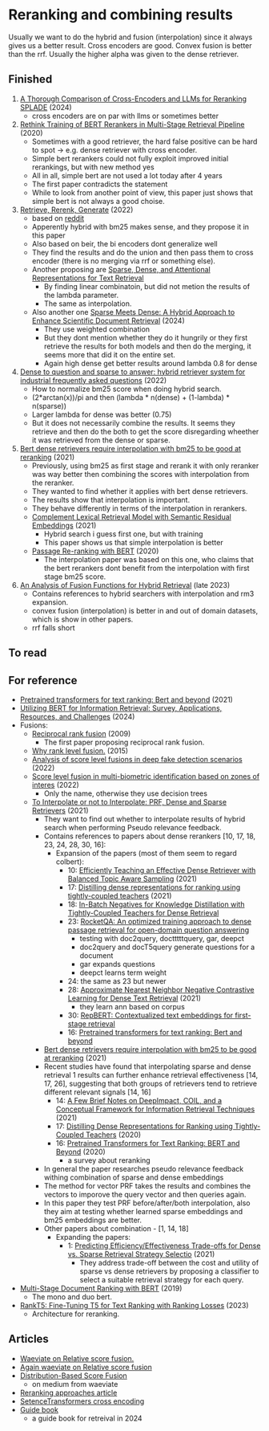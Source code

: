 # Reranking and combining results

Usually we want to do the hybrid and fusion (interpolation) since it always gives us a better result.
Cross encoders are good.
Convex fusion is better than the rrf. Usually the higher alpha was given to the dense retriever.

## Finished

1. [A Thorough Comparison of Cross-Encoders and LLMs for Reranking SPLADE](https://arxiv.org/pdf/2403.10407v1) (2024)
   - cross encoders are on par with llms or sometimes better 
2. [Rethink Training of BERT Rerankers in Multi-Stage Retrieval Pipeline](https://arxiv.org/abs/2101.08751) (2020)
   - Sometimes with a good retriever, the hard false positive can be hard to spot -> e.g. dense retriever with cross encoder.
   - Simple bert rerankers could not fully exploit improved initial rerankings, but with new method yes
   - All in all, simple bert are not used a lot today after 4 years
   - The first paper contradicts the statement
   - While to look from another point of view, this paper just shows that simple bert is not always a good choise.
1.  [Retrieve, Rerenk, Generate](https://arxiv.org/pdf/2207.06300v1) (2022)
      - based on [reddit](https://www.reddit.com/r/MachineLearning/comments/1286n6w/d_multilingual_retrieve_rerank_models/)
      - Apperently hybrid with bm25 makes sense, and they propose it in this paper
      - Also based on beir, the bi encoders dont generalize well
      - They find the results and do the union and then pass them to cross encoder (there is no merging via rrf or something else).
      - Another proposing are [Sparse, Dense, and Attentional Representations for Text Retrieval](https://aclanthology.org/2021.tacl-1.20.pdf) 
        - By finding linear combinatoin, but did not metion the results of the lambda parameter.
        - The same as interpolation.
      - Also another one [Sparse Meets Dense: A Hybrid Approach to Enhance Scientific Document Retrieval](https://arxiv.org/abs/2401.04055) (2024)
        - They use weighted combination
        - But they dont mention whether they do it hungrily or they first retrieve the results for both models and then do the merging, it seems more that did it on the entire set.
        - Again high dense get better results around lambda 0.8 for dense
2. [Dense to question and sparse to answer: hybrid retriever system for industrial frequently asked questions](https://www.mdpi.com/2227-7390/10/8/1335?trk=article-ssr-frontend-pulse_little-text-block) (2022)
     - How to normalize bm25 score when doing hybrid search.
     - (2*arctan(x))/pi and then (lambda * n(dense) + (1-lambda) * n(sparse))
     - Larger lambda for dense was better (0.75)
     - But it does not necessarily combine the results. It seems they retrieve and then do the both to get the score disregarding wheether it was retrieved from the dense or sparse.
3. [Bert dense retrievers require interpolation with bm25 to be good at reranking](https://dl.acm.org/doi/10.1145/3471158.3472233) (2021)
   - Previously, using bm25 as first stage and rerank it with only reranker was way better then combining the scores with interpolation from the reranker.
   - They wanted to find whether it applies with bert dense retrievers.
   - The results show that interpolation is important.
   - They behave differently in terms of the interpolation in rerankers.
   - [Complement Lexical Retrieval Model with Semantic Residual Embeddings](https://arxiv.org/pdf/2004.13969) (2021)
     - Hybrid search i guess first one, but with training
     - This paper shows us that simple interpolation is better
   - [Passage Re-ranking with BERT](https://arxiv.org/pdf/1901.04085) (2020)
     - The interpolation paper was based on this one, who claims that the bert rerankers dont benefit from the interpolation with first stage bm25 score.
4. [An Analysis of Fusion Functions for Hybrid Retrieval](https://dl.acm.org/doi/10.1145/3596512) (late 2023)
   - Contains references to hybrid searchers with interpolation and rm3 expansion.
   - convex fusion (interpolation) is better in and out of domain datasets, which is show in other papers.
   - rrf falls short

## To read

## For reference 

- [Pretrained transformers for text ranking: Bert and beyond](https://arxiv.org/abs/2010.06467) (2021)
- [Utilizing BERT for Information Retrieval: Survey, Applications, Resources, and Challenges](https://arxiv.org/abs/2403.00784) (2024)
- Fusions:
  - [Reciprocal rank fusion](https://plg.uwaterloo.ca/~gvcormac/cormacksigir09-rrf.pdf) (2009)
    - The first paper proposing reciprocal rank fusion.
  - [Why rank level fusion.](https://www.researchgate.net/publication/276126028_Why_rank-level_fusion_And_what_is_the_impact_of_image_quality) (2015)
  - [Analysis of score level fusions in deep fake detection scenarios](https://www.mdpi.com/2076-3417/12/15/7365) (2022)
  - [Score level fusion in multi-biometric identification based on zones of interes](https://www.sciencedirect.com/science/article/pii/S1319157819303696) (2022)
    - Only the name, otherwise they use decision trees
  - [To Interpolate or not to Interpolate: PRF, Dense and Sparse Retrievers](https://arxiv.org/pdf/2205.00235) (2021)
    - They want to find out whether to interpolate results of hybrid search when performing Pseudo relevance feedback.
    - Contains references to papers about dense rerankers [10, 17, 18, 23, 24, 28, 30, 16]:
      - Expansion of the papers (most of them seem to regard colbert):
        - 10: [Efficiently Teaching an Effective Dense Retriever with Balanced Topic Aware Sampling](https://arxiv.org/abs/2104.06967) (2021)
        - 17: [Distilling dense representations for ranking using tightly-coupled teachers](https://arxiv.org/abs/2010.11386) (2021)
        - 18: [In-Batch Negatives for Knowledge Distillation with Tightly-Coupled Teachers for Dense Retrieval](https://aclanthology.org/2021.repl4nlp-1.17/)
        - 23: [ RocketQA: An optimized training approach to dense passage retrieval for open-domain question answering](https://arxiv.org/abs/2010.08191)
          - testing with doc2query, doctttttquery, gar, deepct
          - doc2query and docT5query generate questions for a document
          - gar expands questions
          - deepct learns term weight
        - 24: the same as 23 but newer
        - 28: [Approximate Nearest Neighbor Negative Contrastive Learning for Dense Text Retrieval](https://arxiv.org/abs/2007.00808) (2021)
          - they learn ann based on corpus
        - 30: [RepBERT: Contextualized text embeddings for first-stage retrieval](https://arxiv.org/abs/2006.15498)
        - 16: [Pretrained transformers for text ranking: Bert and beyond](https://arxiv.org/abs/2010.06467)
    - [Bert dense retrievers require interpolation with bm25 to be good at reranking](https://dl.acm.org/doi/10.1145/3471158.3472233) (2021)
    - Recent studies have found that interpolating sparse and dense retrieval 1 results can further enhance retrieval effectiveness [14, 17, 26], suggesting that both groups of retrievers tend to retrieve different relevant signals [14, 16]
      - 14: [A Few Brief Notes on DeepImpact, COIL, and a Conceptual Framework for Information Retrieval Techniques](https://arxiv.org/abs/2106.14807) (2021)
      - 17: [Distilling Dense Representations for Ranking using Tightly-Coupled Teachers](https://arxiv.org/abs/2010.11386) (2020)
      - 16: [Pretrained Transformers for Text Ranking: BERT and Beyond](https://arxiv.org/abs/2010.06467) (2020)
        - a survey about reranking 
    - In general the paper researches pseudo relevance feedback withing combination of sparse and dense embeddings
    - The method for vector PRF takes the results and combines the vectors to imporove the query vector and then queries again.
    - In this paper they test PRF before/after/both interpolation, also they aim at testing whether learned sparse embeddings and bm25 embeddings are better.
    - Other papers about combination - [1, 14, 18]
      - Expanding the papers:
        - 1: [Predicting Efficiency/Effectiveness Trade-offs for Dense vs. Sparse Retrieval Strategy Selectio](https://arxiv.org/abs/2109.10739) (2021)
          - They address trade-off between the cost and utility of sparse vs dense retrievers by proposing a classifier to select a suitable retrieval strategy for each query.
- [Multi-Stage Document Ranking with BERT](https://arxiv.org/abs/1910.14424) (2019)
  - The mono and duo bert.
- [RankT5: Fine-Tuning T5 for Text Ranking with Ranking Losses](https://dl.acm.org/doi/10.1145/3539618.3592047) (2023)
  - Architecture for reranking.

## Articles 

- [Waeviate on Relative score fusion.](https://weaviate.io/blog/weaviate-1-20-release#search-re-ranking)
- [Again waeviate on Relative score fusion](https://weaviate.io/blog/hybrid-search-fusion-algorithms)
- [Distribution-Based Score Fusion](https://medium.com/plain-simple-software/distribution-based-score-fusion-dbsf-a-new-approach-to-vector-search-ranking-f87c37488b18)
  - on medium from waeviate
- [Reranking approaches article](https://medium.com/@rossashman/the-art-of-rag-part-3-reranking-with-cross-encoders-688a16b64669)
- [SetenceTransformers cross encoding](https://www.sbert.net/examples/applications/retrieve_rerank/README.html)
- [Guide book](https://www.linkedin.com/pulse/guidebook-state-of-the-art-embeddings-information-aapo-tanskanen-pc3mf)
  - a guide book for retreival in 2024